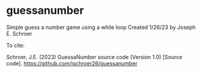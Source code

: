 # guessanumber
 Simple guess a number game using a while loop
Created 1/26/23 by Joseph E. Schroer

To cite:

Schroer, J.E. (2023) GuessaNumber source code (Version 1.0) [Source code]. https://github.com/jschroer26/guessanumber


